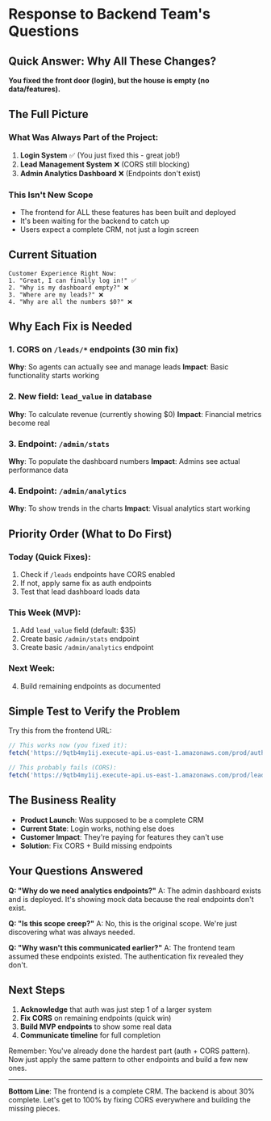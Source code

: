 # Response to Backend Team's Questions

## Quick Answer: Why All These Changes?

**You fixed the front door (login), but the house is empty (no data/features).**

## The Full Picture

### What Was Always Part of the Project:
1. **Login System** ✅ (You just fixed this - great job!)
2. **Lead Management System** ❌ (CORS still blocking)
3. **Admin Analytics Dashboard** ❌ (Endpoints don't exist)

### This Isn't New Scope
- The frontend for ALL these features has been built and deployed
- It's been waiting for the backend to catch up
- Users expect a complete CRM, not just a login screen

## Current Situation

```
Customer Experience Right Now:
1. "Great, I can finally log in!" ✅
2. "Why is my dashboard empty?" ❌
3. "Where are my leads?" ❌
4. "Why are all the numbers $0?" ❌
```

## Why Each Fix is Needed

### 1. CORS on `/leads/*` endpoints (30 min fix)
**Why**: So agents can actually see and manage leads
**Impact**: Basic functionality starts working

### 2. New field: `lead_value` in database
**Why**: To calculate revenue (currently showing $0)
**Impact**: Financial metrics become real

### 3. Endpoint: `/admin/stats`
**Why**: To populate the dashboard numbers
**Impact**: Admins see actual performance data

### 4. Endpoint: `/admin/analytics`  
**Why**: To show trends in the charts
**Impact**: Visual analytics start working

## Priority Order (What to Do First)

### Today (Quick Fixes):
1. Check if `/leads` endpoints have CORS enabled
2. If not, apply same fix as auth endpoints
3. Test that lead dashboard loads data

### This Week (MVP):
1. Add `lead_value` field (default: $35)
2. Create basic `/admin/stats` endpoint
3. Create basic `/admin/analytics` endpoint

### Next Week:
4. Build remaining endpoints as documented

## Simple Test to Verify the Problem

Try this from the frontend URL:
```javascript
// This works now (you fixed it):
fetch('https://9qtb4my1ij.execute-api.us-east-1.amazonaws.com/prod/auth/login')

// This probably fails (CORS):
fetch('https://9qtb4my1ij.execute-api.us-east-1.amazonaws.com/prod/leads')
```

## The Business Reality

- **Product Launch**: Was supposed to be a complete CRM
- **Current State**: Login works, nothing else does
- **Customer Impact**: They're paying for features they can't use
- **Solution**: Fix CORS + Build missing endpoints

## Your Questions Answered

**Q: "Why do we need analytics endpoints?"**
A: The admin dashboard exists and is deployed. It's showing mock data because the real endpoints don't exist.

**Q: "Is this scope creep?"**
A: No, this is the original scope. We're just discovering what was always needed.

**Q: "Why wasn't this communicated earlier?"**
A: The frontend team assumed these endpoints existed. The authentication fix revealed they don't.

## Next Steps

1. **Acknowledge** that auth was just step 1 of a larger system
2. **Fix CORS** on remaining endpoints (quick win)
3. **Build MVP endpoints** to show some real data
4. **Communicate timeline** for full completion

Remember: You've already done the hardest part (auth + CORS pattern). Now just apply the same pattern to other endpoints and build a few new ones.

---

**Bottom Line**: The frontend is a complete CRM. The backend is about 30% complete. Let's get to 100% by fixing CORS everywhere and building the missing pieces. 